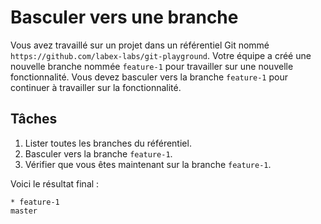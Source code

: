 # Basculer vers une branche

Vous avez travaillé sur un projet dans un référentiel Git nommé `https://github.com/labex-labs/git-playground`. Votre équipe a créé une nouvelle branche nommée `feature-1` pour travailler sur une nouvelle fonctionnalité. Vous devez basculer vers la branche `feature-1` pour continuer à travailler sur la fonctionnalité.

## Tâches

1. Lister toutes les branches du référentiel.
2. Basculer vers la branche `feature-1`.
3. Vérifier que vous êtes maintenant sur la branche `feature-1`.

Voici le résultat final :

```shell
* feature-1
master
```
